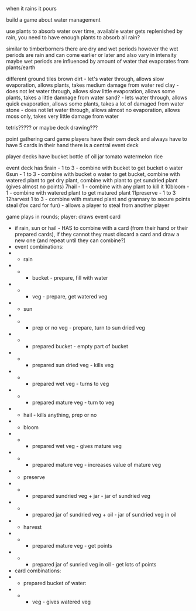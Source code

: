 when it rains it pours

build a game about water management

use plants to absorb water over time, available water gets replenished by rain, you need to have enough plants to absorb all rain?

similar to timberborners there are dry and wet periods
however the wet periods are rain and can come earlier or later and also vary in intensity
maybe wet periods are influenced by amount of water that evaporates from plants/earth

different ground tiles
brown dirt - let's water through, allows slow evaporation, allows plants, takes medium damage from water
red clay - does not let water through, allows slow little evaporation, allows some plants, takes a little damnage from water
sand? - lets water through, allows quick evaporation, allows some plants, takes a lot of damaged from water
stone - does not let water through, allows almost no evaporation, allows moss only, takes very little damage from water

tetris????? or maybe deck drawing???

point gathering card game
players have their own deck and always have to have 5 cards in their hand
there is a central event deck

player decks have
bucket
bottle of oil
jar
tomato
watermelon
rice

event deck has
5rain - 1 to 3 - combine with bucket to get bucket o water
6sun - 1 to 3 - combine with bucket o water to get bucket, combine with watered plant to get dry plant, combine with plant to get sundried plant (gives almost no points)
7hail - 1 - combine with any plant to kill it
10bloom - 1 - combine with watered plant to get matured plant
11preserve - 1 to 3
12harvest 1 to 3 - combine with matured plant and grannary to secure points
steal (fox card for fun) - allows a player to steal from another player

game plays in rounds; player:
draws event card

- if rain, sun or hail - HAS to combine with a card (from their hand or their prepared cards), if they cannot they must discard a card and draw a new one (and repeat until they can combine?)
- event combinations:
- - rain
- - - bucket - prepare, fill with water
- - - veg - prepare, get watered veg
- - sun
- - - prep or no veg - prepare, turn to sun dried veg
- - - prepared bucket - empty part of bucket
- - - prepared sun dried veg - kills veg
- - - prepared wet veg - turns to veg
- - - prepared mature veg - turn to veg
- - hail - kills anything, prep or no
- - bloom
- - - prepared wet veg - gives mature veg
- - - prepared mature veg - increases value of mature veg
- - preserve
- - - prepared sundried veg + jar - jar of sundried veg
- - - prepared jar of sundried veg + oil - jar of sundried veg in oil
- - harvest
- - - prepared mature veg - get points
- - - prepared jar of sunried veg in oil - get lots of points
- card combinations:
- - prepared bucket of water:
- - - veg - gives watered veg
